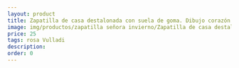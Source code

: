 ```yaml
---
layout: product
title: Zapatilla de casa destalonada con suela de goma. Dibujo corazón
image: img/productos/zapatilla señora invierno/Zapatilla de casa destalonada con suela de goma. Dibujo corazón=25=rosa Vulladi.webp
price: 25
tags: rosa Vulladi
description: 
order: 0
---
```

